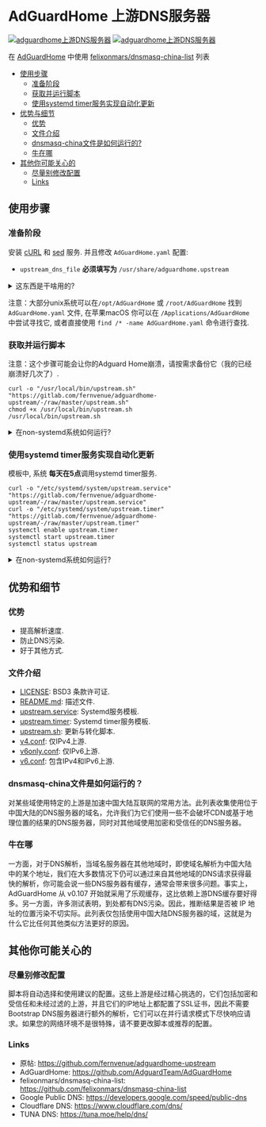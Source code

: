 # AdGuardHome 上游DNS服务器

[![adguardhome上游DNS服务器](https://img.shields.io/badge/GitHub-AdGuardHome%20Upstream-blueviolet?style=flat-square&logo=github)](https://github.com/fernvenue/adguardhome-upstream)
[![adguardhome上游DNS服务器](https://img.shields.io/badge/GitLab-AdGuardHome%20Upstream-orange?style=flat-square&logo=gitlab)](https://gitlab.com/fernvenue/adguardhome-upstream)

在 [AdGuardHome](https://github.com/AdGuardTeam/AdGuardHome) 中使用 [felixonmars/dnsmasq-china-list](https://github.com/felixonmars/dnsmasq-china-list) 列表

* [使用步骤](#使用步骤)
    * [准备阶段](#准备阶段)
    * [获取并运行脚本](#获取并运行脚本)
    * [使用systemd timer服务实现自动化更新](#使用systemd-timer服务实现自动化更新)
* [优势与细节](#优势与细节)
    * [优势](#优势)
    * [文件介绍](#文件介绍)
    * [dnsmasq-china文件是如何运行的?](#dnsmasq-china是如何运行的？)
    * [牛在哪](#牛在哪)
* [其他你可能关心的](#其他你可能关系的)
    * [尽量别修改配置](#尽量别修改配置)
    * [Links](#links)

## 使用步骤

### 准备阶段

安装 [cURL](https://curl.se/) 和 [sed](https://www.gnu.org/software/sed/) 服务. 并且修改 `AdGuardHome.yaml` 配置:

- `upstream_dns_file` **必须填写为** `/usr/share/adguardhome.upstream`

<details><summary>这东西是干啥用的?</summary>

 `upstream_dns_file` 可以实现从文件中加载上游服务器.更多资讯详情可见 [AdGuardHome Wiki](https://github.com/AdguardTeam/AdGuardHome/wiki/Configuration).

</details>

注意：大部分unix系统可以在`/opt/AdGuardHome` 或 `/root/AdGuardHome` 找到 `AdGuardHome.yaml` 文件, 在苹果macOS 你可以在 `/Applications/AdGuardHome` 中尝试寻找它, 或者直接使用 `find /* -name AdGuardHome.yaml` 命令进行查找.

### 获取并运行脚本

注意：这个步骤可能会让你的Adguard Home崩溃，请按需求备份它（我的已经崩溃好几次了）.

```
curl -o "/usr/local/bin/upstream.sh" "https://gitlab.com/fernvenue/adguardhome-upstream/-/raw/master/upstream.sh"
chmod +x /usr/local/bin/upstream.sh
/usr/local/bin/upstream.sh
```

<details><summary>在non-systemd系统如何运行?</summary>

如果是在non-systemd系统上运行的Adguard Home,在[upstream.sh](./upstream.sh)中替换命令 `systemctl restart AdGuardHome`去重启AdGuardHome.例如openwrt: `sed -i "s|systemctl restart AdGuardHome|/etc/init.d/AdGuardHome|" /usr/local/bin/upstream`.

</details>

### 使用systemd timer服务实现自动化更新

模板中, 系统 **每天在5点**调用systemd timer服务.

```
curl -o "/etc/systemd/system/upstream.service" "https://gitlab.com/fernvenue/adguardhome-upstream/-/raw/master/upstream.service"
curl -o "/etc/systemd/system/upstream.timer" "https://gitlab.com/fernvenue/adguardhome-upstream/-/raw/master/upstream.timer"
systemctl enable upstream.timer
systemctl start upstream.timer
systemctl status upstream
```

<details><summary>在non-systemd系统如何运行?</summary>

你可以使用 [cron](https://en.wikipedia.org/wiki/Cron) 去自动化调用它, 例如添加 `0 5 * * * /usr/local/bin/upstream.sh` 到cron服务中.

</details>

## 优势和细节

### 优势

- 提高解析速度.
- 防止DNS污染.
- 好于其他方式.

### 文件介绍

- [LICENSE](./LICENSE): BSD3 条款许可证.
- [README.md](./README.md): 描述文件.
- [upstream.service](./upstream.service): Systemd服务模板.
- [upstream.timer](./upstream.timer): Systemd timer服务模板.
- [upstream.sh](./upstream.sh): 更新与转化脚本.
- [v4.conf](./v4.conf): 仅IPv4上游.
- [v6only.conf](./v6only.conf): 仅IPv6上游.
- [v6.conf](./v6.conf): 包含IPv4和IPv6上游.

### dnsmasq-china文件是如何运行的？

对某些域使用特定的上游是加速中国大陆互联网的常用方法。此列表收集使用位于中国大陆的DNS服务器的域名，允许我们为它们使用一些不会破坏CDN或基于地理位置的结果的DNS服务器，同时对其他域使用加密和受信任的DNS服务器。

### 牛在哪

一方面，对于DNS解析，当域名服务器在其他地域时，即使域名解析为中国大陆中的某个地址，我们在大多数情况下仍可以通过来自其他地域的DNS请求获得最快的解析，你可能会说一些DNS服务器有缓存，通常会带来很多问题。事实上，AdGuardHome 从 v0.107 开始就采用了乐观缓存，这比依赖上游DNS缓存要好得多。另一方面，许多测试表明，到处都有DNS污染。因此，推断结果是否被 IP 地址的位置污染不切实际。此列表仅包括使用中国大陆DNS服务器的域，这就是为什么它比任何其他类似方法更好的原因。

## 其他你可能关心的

### 尽量别修改配置

脚本将自动选择和使用建议的配置。这些上游是经过精心挑选的，它们包括加密和受信任和未经过滤的上游，并且它们的IP地址上都配置了SSL证书，因此不需要Bootstrap DNS服务器进行额外的解析，它们可以在并行请求模式下尽快响应请求。如果您的网络环境不是很特殊，请不要更改脚本或推荐的配置。

### Links

- 原帖: https://github.com/fernvenue/adguardhome-upstream
- AdGuardHome: https://github.com/AdguardTeam/AdGuardHome
- felixonmars/dnsmasq-china-list: https://github.com/felixonmars/dnsmasq-china-list
- Google Public DNS: https://developers.google.com/speed/public-dns
- Cloudflare DNS: https://www.cloudflare.com/dns/
- TUNA DNS: https://tuna.moe/help/dns/
